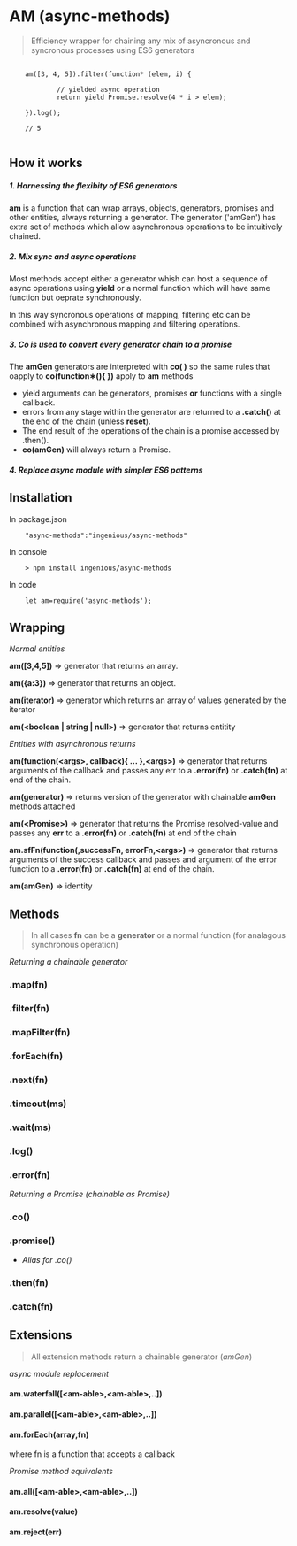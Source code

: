 #  AM (async-methods)
>Efficiency wrapper for chaining any mix of asyncronous and syncronous processes using ES6 generators

```

	am([3, 4, 5]).filter(function* (elem, i) {
	
			// yielded async operation
    		return yield Promise.resolve(4 * i > elem);
	
	}).log();
  	
	// 5
  	
```
## How it works

##### 1. Harnessing the flexibity of ES6 generators
**am** is a function that can wrap arrays, objects, generators, promises and other entities, always returning a generator.  The generator ('amGen') has extra set of methods which allow asynchronous operations to be intuitively chained.  

##### 2. Mix sync and async operations
Most methods accept either a generator whish can host a sequence of async operations using **yield** or a normal function which will have same function but oeprate synchronously.

In this way syncronous operations of mapping, filtering etc can be combined with asynchronous mapping and filtering operations.

##### 3. Co is used to convert every generator chain to a promise
The **amGen** generators are interpreted with **co( )** so the same rules that oapply to **co(function&lowast;(){ })** 
apply to **am** methods

- yield arguments can be generators, promises **or**  functions with a single callback.
- errors from any stage within the generator are  returned to a **.catch()** at the end of the chain (unless **reset**).
- The end result of the operations of the chain is a promise accessed by .then().
- **co(amGen)** will always return a Promise.

##### 4.  Replace async module with simpler ES6 patterns
 
## Installation
In package.json

```
	"async-methods":"ingenious/async-methods"
```

In console

```
	> npm install ingenious/async-methods
```
In code

```
	let am=require('async-methods');
```
## Wrapping

*Normal entities*

**am([3,4,5])** => generator that returns an array.

**am({a:3})** => generator that returns an object.

**am(iterator)**  => generator which returns an array of values generated by the iterator

**am(&lt;boolean | string | null&gt;)** => generator that returns entitity

*Entities with asynchronous returns*

**am(function(&lt;args&gt;, callback){ ... },&lt;args&gt;)** => generator that returns arguments of the callback and passes any err to a **.error(fn)**  or **.catch(fn)** at end of the chain.

**am(generator)**  => returns version of the generator with  chainable **amGen** methods attached

**am(&lt;Promise&gt;)**  => generator that returns the Promise resolved-value and passes any **err** to a **.error(fn)**  or **.catch(fn)** at end of the chain

**am.sfFn(function(<args>,successFn, errorFn,&lt;args&gt;)** => generator that returns arguments of the success callback and passes and argument of the error function to a **.error(fn)**  or **.catch(fn)** at end of the chain.

**am(amGen)** => identity

## Methods

> In all cases **fn** can be a **generator** or a normal function (for analagous synchronous operation)

*Returning a chainable generator*
### .map(fn)


### .filter(fn)


### .mapFilter(fn)

### .forEach(fn)

### .next(fn)

### .timeout(ms)
### .wait(ms)

### .log()

### .error(fn)

*Returning a Promise (chainable as Promise)*
### .co()
### .promise() 
-	*Alias for .co()*

### .then(fn)
### .catch(fn)

## Extensions 

>All extension methods return a chainable generator (*amGen*)

*async module replacement*

#### am.waterfall([&lt;am-able>,&lt;am-able>,..])
#### am.parallel([&lt;am-able>,&lt;am-able>,..])
#### am.forEach(array,fn) 
where fn is a function that accepts a callback



*Promise method equivalents*

#### am.all([&lt;am-able>,&lt;am-able>,..])
#### am.resolve(value)
#### am.reject(err)


